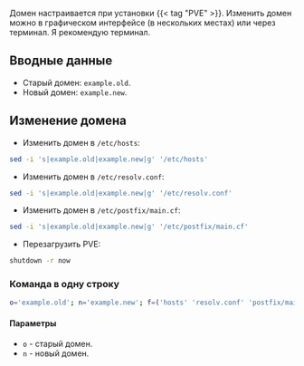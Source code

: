 Домен настраивается при установки {{< tag "PVE" >}}. Изменить домен можно в графическом интерфейсе (в нескольких местах) или через терминал. Я рекомендую терминал.

## Вводные данные

- Старый домен: `example.old`.
- Новый домен: `example.new`.

## Изменение домена

- Изменить домен в `/etc/hosts`:

```bash
sed -i 's|example.old|example.new|g' '/etc/hosts'
```

- Изменить домен в `/etc/resolv.conf`:

```bash
sed -i 's|example.old|example.new|g' '/etc/resolv.conf'
```

- Изменить домен в `/etc/postfix/main.cf`:

```bash
sed -i 's|example.old|example.new|g' '/etc/postfix/main.cf'
```

- Перезагрузить PVE:

```bash
shutdown -r now
```

### Команда в одну строку

```bash
o='example.old'; n='example.new'; f=('hosts' 'resolv.conf' 'postfix/main.cf'); for i in "${f[@]}"; do sed -i "s|${o}|${n}|g" "/etc/${i}"; done
```

#### Параметры

- `o` - старый домен.
- `n` - новый домен.
